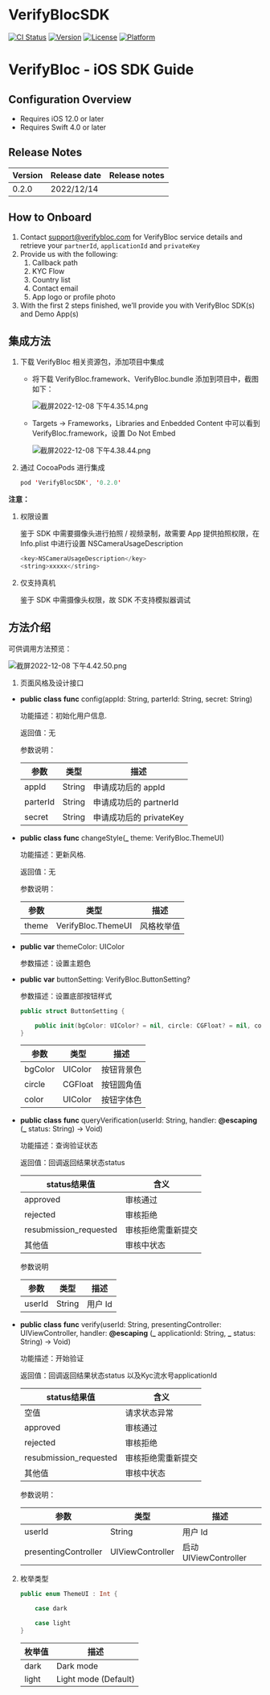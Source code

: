 # VerifyBlocSDK

[![CI Status](https://img.shields.io/travis/修齐/VerifyBlocSDK.svg?style=flat)](https://travis-ci.org/修齐/VerifyBlocSDK)
[![Version](https://img.shields.io/cocoapods/v/VerifyBlocSDK.svg?style=flat)](https://cocoapods.org/pods/VerifyBlocSDK)
[![License](https://img.shields.io/cocoapods/l/VerifyBlocSDK.svg?style=flat)](https://cocoapods.org/pods/VerifyBlocSDK)
[![Platform](https://img.shields.io/cocoapods/p/VerifyBlocSDK.svg?style=flat)](https://cocoapods.org/pods/VerifyBlocSDK)

# VerifyBloc - iOS SDK Guide

## Configuration Overview

- Requires iOS 12.0 or later
- Requires Swift 4.0 or later

## Release Notes

| Version | Release date | Release notes |
| --- | --- | --- |
|  0.2.0  | 2022/12/14  |  |

## How to Onboard
1. Contact support@verifybloc.com for VerifyBloc service details and retrieve your `partnerId`, `applicationId` and `privateKey`
2. Provide us with the following:
    1. Callback path
    2. KYC Flow
    3. Country list
    4. Contact email
    5. App logo or profile photo
3. With the first 2 steps finished, we’ll provide you with VerifyBloc SDK(s) and Demo App(s)

## 集成方法

1. 下载 VerifyBloc 相关资源包，添加项目中集成
    - 将下载 VerifyBloc.framework、VerifyBloc.bundle 添加到项目中，截图如下：
        
        ![截屏2022-12-08 下午4.35.14.png](images/cut_1.png)
        

    - Targets → Frameworks，Libraries and Enbedded Content 中可以看到 VerifyBloc.framework，设置 Do Not Embed
    
         ![截屏2022-12-08 下午4.38.44.png](images/cut_2.png)
    

2. 通过 CocoaPods 进行集成
    
    ```swift
    pod 'VerifyBlocSDK', '0.2.0'
    ```
    

**注意：**

1. 权限设置
    
    鉴于 SDK 中需要摄像头进行拍照 / 视频录制，故需要 App 提供拍照权限，在 Info.plist 中进行设置 NSCameraUsageDescription
    
    ```swift
    <key>NSCameraUsageDescription</key>
    <string>xxxxx</string>
    ```
    

2. 仅支持真机
    
    鉴于 SDK 中需摄像头权限，故 SDK 不支持模拟器调试
    

## 方法介绍

可供调用方法预览：

![截屏2022-12-08 下午4.42.50.png](images/cut_3.png)

1. 页面风格及设计接口

- **public** **class** **func** config(appId: String, parterId: String, secret: String)
    
    功能描述：初始化用户信息.
    
    返回值：无
    
    参数说明：
    
    | 参数 | 类型 | 描述 |
    | --- | --- | --- |
    | appId | String | 申请成功后的 appId |
    | parterId | String | 申请成功后的 partnerId |
    | secret | String | 申请成功后的 privateKey |
- **public** **class** **func** changeStyle(**_** theme: VerifyBloc.ThemeUI)
    
    功能描述：更新风格.
    
    返回值：无
    
    参数说明：
    
    | 参数 | 类型 | 描述 |
    | --- | --- | --- |
    | theme | VerifyBloc.ThemeUI | 风格枚举值 |
- **public** **var** themeColor: UIColor
    
    参数描述：设置主题色
    
- **public** **var** buttonSetting: VerifyBloc.ButtonSetting?
    
    参数描述：设置底部按钮样式
    
    ```swift
    public struct ButtonSetting {
    
        public init(bgColor: UIColor? = nil, circle: CGFloat? = nil, color: UIColor? = nil)
    }
    ```
    
    | 参数 | 类型 | 描述 |
    | --- | --- | --- |
    | bgColor | UIColor | 按钮背景色 |
    | circle | CGFloat | 按钮圆角值 |
    | color | UIColor | 按钮字体色 |
- **public** **class** **func** queryVerification(userId: String, handler: **@escaping** (**_** status: String) -> Void)
    
    功能描述：查询验证状态
    
    返回值：回调返回结果状态status  
    
    | status结果值 | 含义 |
    | --- | --- |
    | approved | 审核通过 |
    | rejected | 审核拒绝 |
    | resubmission_requested | 审核拒绝需重新提交 |
    | 其他值 | 审核中状态 |
    
    参数说明
    
    | 参数 | 类型 | 描述 |
    | --- | --- | --- |
    | userId | String | 用户 Id |
- **public** **class** **func** verify(userId: String, presentingController: UIViewController, handler: **@escaping** (**_** applicationId: String, **_** status: String) -> Void)
    
    功能描述：开始验证
    
    返回值：回调返回结果状态status  以及Kyc流水号applicationId
    
    | status结果值 | 含义 |
    | --- | --- |
    | 空值 | 请求状态异常 |
    | approved | 审核通过 |
    | rejected | 审核拒绝 |
    | resubmission_requested | 审核拒绝需重新提交 |
    | 其他值 | 审核中状态 |
    
    参数说明：
    
    | 参数 | 类型 | 描述 |
    | --- | --- | --- |
    | userId | String | 用户 Id |
    | presentingController | UIViewController | 启动 UIViewController |

2. 枚举类型

    ```swift
    public enum ThemeUI : Int {

        case dark  

        case light
    }
    ```

    | 枚举值 | 描述 |
    | --- | --- |
    | dark | Dark mode |
    | light | Light mode (Default) |
